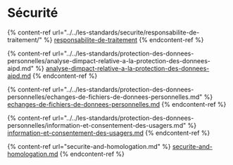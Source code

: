 # Sécurité

{% content-ref url="../../les-standards/securite/responsabilite-de-traitement/" %}
[responsabilite-de-traitement](../../les-standards/securite/responsabilite-de-traitement/)
{% endcontent-ref %}

{% content-ref url="../../les-standards/protection-des-donnees-personnelles/analyse-dimpact-relative-a-la-protection-des-donnees-aipd.md" %}
[analyse-dimpact-relative-a-la-protection-des-donnees-aipd.md](../../les-standards/protection-des-donnees-personnelles/analyse-dimpact-relative-a-la-protection-des-donnees-aipd.md)
{% endcontent-ref %}

{% content-ref url="../../les-standards/protection-des-donnees-personnelles/echanges-de-fichiers-de-donnees-personnelles.md" %}
[echanges-de-fichiers-de-donnees-personnelles.md](../../les-standards/protection-des-donnees-personnelles/echanges-de-fichiers-de-donnees-personnelles.md)
{% endcontent-ref %}

{% content-ref url="../../les-standards/protection-des-donnees-personnelles/information-et-consentement-des-usagers.md" %}
[information-et-consentement-des-usagers.md](../../les-standards/protection-des-donnees-personnelles/information-et-consentement-des-usagers.md)
{% endcontent-ref %}

{% content-ref url="securite-and-homologation.md" %}
[securite-and-homologation.md](securite-and-homologation.md)
{% endcontent-ref %}
